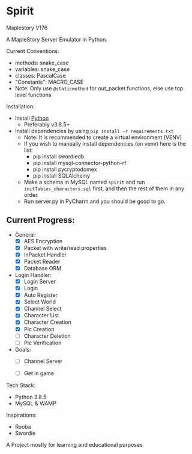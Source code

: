 # Spirit
Maplestory V176

A MapleStory Server Emulator in Python.

Current Conventions:
- methods: snake_case
- variables: snake_case
- classes: PascalCase
- "Constants": MACRO_CASE
- Note: Only use `@staticmethod` for out_packet functions, else use top level functions

Installation:
- Install [Python](https://www.python.org/)
  - Preferably v3.8.5+
- Install dependencies by using `pip install -r requirements.txt`
  - Note: It is recommended to create a virtual environment (VENV)
  - If you wish to manually install dependencies (on venv) here is the list:
    - pip install swordiedb
    - pip install mysql-connector-python-rf
    - pip install pycryptodomex
    - pip install SQLAlchemy
  - Make a schema in MySQL named `spirit` and run `initTables_characters.sql` first, and then the rest of them in any order.
  - Run server.py in PyCharm and you should be good to go.

## Current Progress:
  - General:
    - [x] AES Encryption 
    - [x] Packet with write/read properties
    - [x] InPacket Handler
    - [x] Packet Reader
    - [x] Database ORM
  - Login Handler:
    - [x] Login Server
    - [x] Login
    - [x] Auto Register
    - [x] Select World
    - [x] Channel Select
    - [x] Character List
    - [x] Character Creation
    - [x] Pic Creation
    - [ ] Character Deletion
    - [ ] Pic Verification
  - Goals:
    - [ ] Channel Server
    - [ ] Get in game
    

Tech Stack:
- Python 3.8.5
- MySQL & WAMP

Inspirations:
  - Rooba
  - Swordie


A Project mostly for learning and educational purposes

